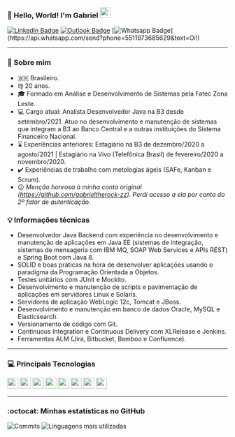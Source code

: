 ### 👋 Hello, World! I'm Gabriel  <img src="https://github.com/TheDudeThatCode/TheDudeThatCode/blob/master/Assets/Earth.gif" width="24px">

[![Linkedin Badge](https://img.shields.io/badge/LinkedIn-0077B5?style=for-the-badge&logo=linkedin&logoColor=white&link=https://www.linkedin.com/in/gabriel-rocha-89352317b/)](https://www.linkedin.com/in/gabriel-rocha-89352317b/)
[![Outlook Badge](https://img.shields.io/badge/Microsoft_Outlook-0078D4?style=for-the-badge&logo=microsoft-outlook&logoColor=white&link=mailto:gabrieldarocha2013@hotmail.com)](mailto:gabrieldarocha2013@hotmail.com)
[![Whatsapp Badge](https://img.shields.io/badge/WhatsApp-25D366?style=for-the-badge&logo=whatsapp&logoColor=white&link=https://api.whatsapp.com/send?phone=5511976303361&text=Hello!)](https://api.whatsapp.com/send?phone=5511973685629&text=Oi!)

---- 

### 🤙 Sobre mim
- 🇧🇷 Brasileiro.
- ♍ 20 anos.
- 🎓 Formado em Análise e Desenvolvimento de Sistemas pela Fatec Zona Leste.
- 💻 Cargo atual: Analista Desenvolvedor Java na B3 desde setembro/2021. Atuo no desenvolvimento e manutenção de sistemas que integram a B3 ao Banco Central e a outras instituições do Sistema Financeiro Nacional.
- ⌛ Experiências anteriores: Estagiário na B3 de dezembro/2020 a agosto/2021 | Estagiário na Vivo (Telefônica Brasil) de fevereiro/2020 a novembro/2020.
- ✔️ Experiências de trabalho com metologias ágeis (SAFe, Kanban e Scrum).
- ☹️ _Menção honrosa à minha conta original (https://github.com/gabrieltherock-zz). Perdi acesso a ela por conta do 2º fator de autenticação._

### 💡 Informações técnicas
- Desenvolvedor Java Backend com experiência no desenvolvimento e manutenção de aplicações em Java EE (sistemas de integração, sistemas de mensageria com IBM MQ, SOAP Web Services e APIs REST) e Spring Boot com Java 8. 
- SOLID e boas práticas na hora de desenvolver aplicações usando o paradigma da Programação Orientada a Objetos.
- Testes unitários com JUnit e Mockito. 
- Desenvolvimento e manutenção de scripts e pavimentação de aplicações em servidores Linux e Solaris. 
- Servidores de aplicação WebLogic 12c, Tomcat e JBoss. 
- Desenvolvimento e manutenção em banco de dados Oracle, MySQL e Elasticsearch. 
- Versionamento de código com Git. 
- Continuous Integration e Continuous Delivery com XLRelease e Jenkins. 
- Ferramentas ALM (Jira, Bitbucket, Bamboo e Confluence).

----

### 💻 Principais Tecnologias

<code><img height="25" src="https://img.shields.io/badge/Java-ED8B00?style=for-the-badge&logo=java&logoColor=white"></code>
<code><img height="25" src="https://img.shields.io/badge/Spring-6DB33F?style=for-the-badge&logo=spring&logoColor=white"></code>
<code><img height="25" src="https://img.shields.io/badge/MySQL-00000F?style=for-the-badge&logo=mysql&logoColor=white"></code>
<code><img height="25" src="https://img.shields.io/badge/-Oracle-red?style=for-the-badge&logo=oracle&logoColor=white"></code>
<code><img height="25" src="https://img.shields.io/badge/MongoDB-4EA94B?style=for-the-badge&logo=mongodb&logoColor=white"></code>
<code><img height="25" src="https://img.shields.io/badge/Git-F05032?style=for-the-badge&logo=git&logoColor=white"></code>
<code><img height="25" src="https://img.shields.io/badge/Postman-FF6C37?style=for-the-badge&logo=Postman&logoColor=white"></code>
<code><img height="25" src="https://img.shields.io/badge/Linux-FCC624?style=for-the-badge&logo=linux&logoColor=black"></code>

----

### :octocat:  Minhas estatísticas no GitHub 
   
![Commits](https://github-readme-stats.vercel.app/api?username=gabrieltherock&show_icons=true&theme=dark)
![Linguagens mais utilizadas](https://github-readme-stats.vercel.app/api/top-langs/?username=gabrieltherock&layout=compact&hide=html&theme=dark)
